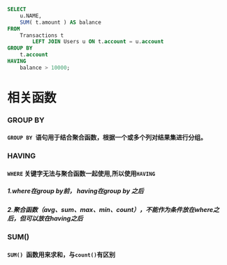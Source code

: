 ```sql
SELECT
    u.NAME,
    SUM( t.amount ) AS balance
FROM
    Transactions t
        LEFT JOIN Users u ON t.account = u.account
GROUP BY
    t.account
HAVING
    balance > 10000;
```
# 相关函数
### GROUP BY
#### `GROUP BY `语句用于结合聚合函数，根据一个或多个列对结果集进行分组。

### HAVING
#### `WHERE` 关键字无法与聚合函数一起使用,所以使用`HAVING`
##### 1.where在group by前， having在group by 之后
##### 2.聚合函数（avg、sum、max、min、count），不能作为条件放在where之后，但可以放在having之后

### SUM()
#### `SUM() `函数用来求和，与`count()`有区别